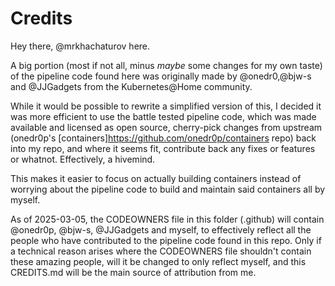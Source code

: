# Credits

Hey there, @mrkhachaturov here.

A big portion (most if not all, minus _maybe_ some changes for my own taste) of the pipeline code found here was originally made by @onedr0,@bjw-s and @JJGadgets from the Kubernetes@Home community.

While it would be possible to rewrite a simplified version of this, I decided it was more efficient to use the battle tested pipeline code, which was made available and licensed as open source, cherry-pick changes from upstream (onedr0p's [containers]<https://github.com/onedr0p/containers> repo) back into my repo, and where it seems fit, contribute back any fixes or features or whatnot. Effectively, a hivemind.

This makes it easier to focus on actually building containers instead of worrying about the pipeline code to build and maintain said containers all by myself.

As of 2025-03-05, the CODEOWNERS file in this folder (.github) will contain @onedr0p, @bjw-s, @JJGadgets  and myself, to effectively reflect all the people who have contributed to the pipeline code found in this repo.
Only if a technical reason arises where the CODEOWNERS file shouldn't contain these amazing people, will it be changed to only reflect myself, and this CREDITS.md will be the main source of attribution from me.

